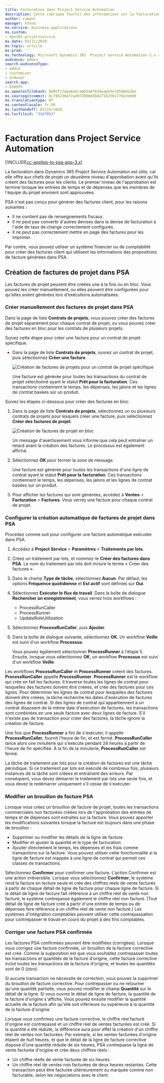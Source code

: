 ```yaml
---
title: Facturation dans Project Service Automation
description: Cette rubrique fournit des informations sur la facturation.
author: rumant
manager: kfend
ms.service: business-applications
ms.custom:
- dyn365-projectservice
ms.date: 03/11/2019
ms.topic: article
ms.prod: ''
ms.technology: Microsoft Dynamics 365  Project Service Automation 2.x and 3.x
audience: Admin
search.audienceType:
- admin
- customizer
- enduser
search.app:
- D365PS
ms.openlocfilehash: 8d95f17aba0a4cab65a6f020aade5e19568de3be
ms.sourcegitcommit: 8c786230ef2a497280885b827162561776e2eb00
ms.translationtype: HT
ms.contentlocale: fr-FR
ms.lasthandoff: 03/24/2020
ms.locfileid: "3167953"
---
```

# <a name="invoicing-in-project-service-automation"></a>Facturation dans Project Service Automation

[!INCLUDE[cc-applies-to-psa-app-3.x](../includes/cc-applies-to-psa-app-3x.md)]

La facturation dans Dynamics 365 Project Service Automation est utile, car elle offre aux chefs de projet un deuxième niveau d'approbation avant qu'ils créent des factures pour les clients. Le premier niveau de l'approbation est terminé lorsque les entrées de temps et de dépenses que les membres de l'équipe du projet envoient sont approuvées.

PSA n'est pas conçu pour générer des factures client, pour les raisons suivantes :

- Il ne contient pas de renseignements fiscaux.
- Il ne peut pas convertir d'autres devises dans la devise de facturation à l'aide de taux de change correctement configurés.
- Il ne peut pas correctement mettre en page des factures pour les imprimer.

Par contre, vous pouvez utiliser un système financier ou de comptabilité pour créer des factures client qui utilisent les informations des propositions de facture générées dans PSA.

## <a name="creating-project-invoices-in-psa"></a>Création de factures de projet dans PSA

Les factures de projet peuvent être créées une à la fois ou en bloc. Vous pouvez les créer manuellement, ou elles peuvent être configurées pour qu'elles soient générées lors d'exécutions automatisées.

### <a name="manually-create-project-invoices-in-psa"></a>Créer manuellement des factures de projet dans PSA

Dans la page de liste **Contrats de projets**, vous pouvez créer des factures de projet séparément pour chaque contrat de projet, ou vous pouvez créer des factures en bloc pour les contrats de plusieurs projets.

Suivez cette étape pour créer une facture pour un contrat de projet spécifique.

- Dans la page de liste **Contrats de projets**, ouvrez un contrat de projet, puis sélectionnez **Créer une facture**.

    ![Création de factures de projets pour un contrat de projet spécifique](media/CreateProjectInvoicesOneByOne.png)

    Une facture est générée pour toutes les transactions du contrat de projet sélectionné ayant le statut **Prêt pour la facturation**. Ces transactions contiennent le temps, les dépenses, les jalons et les lignes de contrat basées sur un produit.

Suivez les étapes ci-dessous pour créer des factures en bloc.

1. Dans la page de liste **Contrats de projets**, sélectionnez un ou plusieurs contrats de projets pour lesquels créer une facture, puis sélectionnez **Créer des factures de projet**.

    ![Création de factures de projet en bloc](media/CreateProjectInvoicesBulk.png)

    Un message d'avertissement vous informe que cela peut entraîner un retard avant la création des factures. Le processus est également affiché.

2. Sélectionnez **OK** pour fermer la zone de message.

    Une facture est générée pour toutes les transactions d'une ligne de contrat ayant le statut **Prêt pour la facturation**. Ces transactions contiennent le temps, les dépenses, les jalons et les lignes de contrat basées sur un produit.

3. Pour afficher les factures qui sont générées, accédez à **Ventes** \> **Facturation** \> **Factures**. Vous verrez une facture pour chaque contrat de projet.

### <a name="set-up-automated-creation-of-project-invoices-in-psa"></a>Configurer la création automatique de factures de projet dans PSA

Procédez comme suit pour configurer une facture automatique exécutée dans PSA.

1. Accédez à **Project Service** \> **Paramètres** \> **Traitements par lots**.
2. Créez un traitement par lots, et nommez-le **Créer des factures dans PSA**. Le nom du traitement par lots doit inclure le terme « Créer des factures ».
3. Dans le champ **Type de tâche**, sélectionnez **Aucun**. Par défaut, les options **Fréquence quotidienne** et **Est actif** sont définies sur **Oui**.
4. Sélectionnez **Exécuter le flux de travail**. Dans la boîte de dialogue **Rechercher un enregistrement**, vous verrez trois workflows :

    - ProcessRunCaller
    - ProcessRunner
    - UpdateRoleUtilization

5. Sélectionnez **ProcessRunCaller**, puis **Ajouter**.
6. Dans la boîte de dialogue suivante, sélectionnez **OK**. Un workflow **Veille** est suivi d'un workflow **Processus**.

    Vous pouvez également sélectionner **ProcessRunner** à l'étape 5. Ensuite, lorsque vous sélectionnez **OK**, un workflow **Processus** est suivi d'un workflow **Veille**.

Les workflows **ProcessRunCaller** et **ProcessRunner** créent des factures. **ProcessRunCaller** appelle **ProcessRunner**. **ProcessRunner** est le workflow qui crée en fait les factures. Il traverse toutes les lignes de contrat pour lesquelles des factures doivent être créées, et crée des factures pour ces lignes. Pour déterminer les lignes de contrat pour lesquelles des factures doivent être créées, la tâche recherche les dates d'exécution de factures des lignes de contrat. Si des lignes de contrat qui appartiennent à un contrat disposent de la même date d'exécution de factures, les transactions sont combinées en une seule facture avec deux lignes de facture. S'il n'existe pas de transaction pour créer des factures, la tâche ignore la création de facture.

Une fois que **ProcessRunner** a fini de s'exécuter, il appelle **ProcessRunCaller**, fournit l'heure de fin, et est fermé. **ProcessRunCaller** lance alors une minuterie qui s'exécute pendant 24 heures à partir de l'heure de fin spécifiée. À la fin de la minuterie, **ProcessRunCaller** est fermé.

La tâche de traitement par lots pour la création de factures est une tâche périodique. Si ce traitement par lots est exécuté de nombreux fois, plusieurs instances de la tâche sont créées et entraînent des erreurs. Par conséquent, vous devez démarrer le traitement par lots une seule fois, et vous devez le redémarrer uniquement s'il cesse de s'exécuter.
 
### <a name="edit-a-draft-psa-invoice"></a>Modifier un brouillon de facture PSA

Lorsque vous créez un brouillon de facture de projet, toutes les transactions commerciales non facturées créées lors de l'approbation des entrées de temps et de dépenses sont extraites sur la facture. Vous pouvez apporter les modifications suivantes lorsque la facture est toujours dans une phase de brouillon :

- Supprimer ou modifier les détails de la ligne de facture.
- Modifier et ajuster la quantité et le type de facturation.
- Ajouter directement le temps, les dépenses et les frais comme transactions sur la facture. Vous pouvez utiliser cette fonctionnalité si la ligne de facture est mappée à une ligne de contrat qui permet ces classes de transactions.

Sélectionnez **Confirmer** pour confirmer une facture. L'action Confirmer est une action irréversible. Lorsque vous sélectionnez **Confirmer**, le système rend la facture en lecture seule et crée des chiffres réels de vente facturés à partir de chaque détail de ligne de facture pour chaque ligne de facture. Si le détail de ligne de facture fait référence à un chiffre réel de vente non facturé, le système contrepasse également le chiffre réel non facturé. (Tout détail de ligne de facture créé à partir d'une entrée de temps ou de dépenses fera référence à un chiffre réel de vente non facturé.) Les systèmes d'intégration comptables peuvent utiliser cette contrepassation pour contrepasser le travail en cours du projet à des fins comptables.

### <a name="correct-a-confirmed-psa-invoice"></a>Corriger une facture PSA confirmée

Les factures PSA confirmées peuvent être modifiées (corrigées). Lorsque vous corrigez une facture confirmée, un brouillon de la facture corrective est créé. Comme la supposition est que vous souhaitez contrepasser toutes les transactions et quantités de la facture d'origine, cette facture corrective inclut toutes les transactions de la facture d'origine, et toutes les quantités sont de 0 (zéro).

Si aucune transaction ne nécessite de correction, vous pouvez la supprimer du brouillon de facture corrective. Pour contrepasser ou ne retourner qu'une quantité partielle, vous pouvez modifier le champ **Quantité** sur le détail de la ligne. Si vous ouvrez le détail de ligne de facture, la quantité de la facture d'origine s'affiche. Vous pouvez ensuite modifier la quantité actuelle de la facture afin qu'elle soit inférieure ou supérieure à la quantité de la facture d'origine.

Lorsque vous confirmez une facture corrective, le chiffre réel facturé d'origine est contrepassé et un chiffre réel de ventes facturées est créé. Si la quantité a été réduite, la différence aura pour effet la création d'un chiffre réel de ventes non facturées. Par exemple, si les ventes facturées d'origine étaient de huit heures, et que le détail de la ligne de facture corrective dispose d'une quantité réduite de six heures, PSA contrepasse la ligne de vente facturée d'origine et crée deux chiffres réels :

- Un chiffre réelle de vente facturée de six heures.
- Un chiffre réel de ventes non facturées de deux heures restantes. Cette transaction peut être facturée ultérieurement ou marquée comme non facturable, selon les négociations avec le client.

